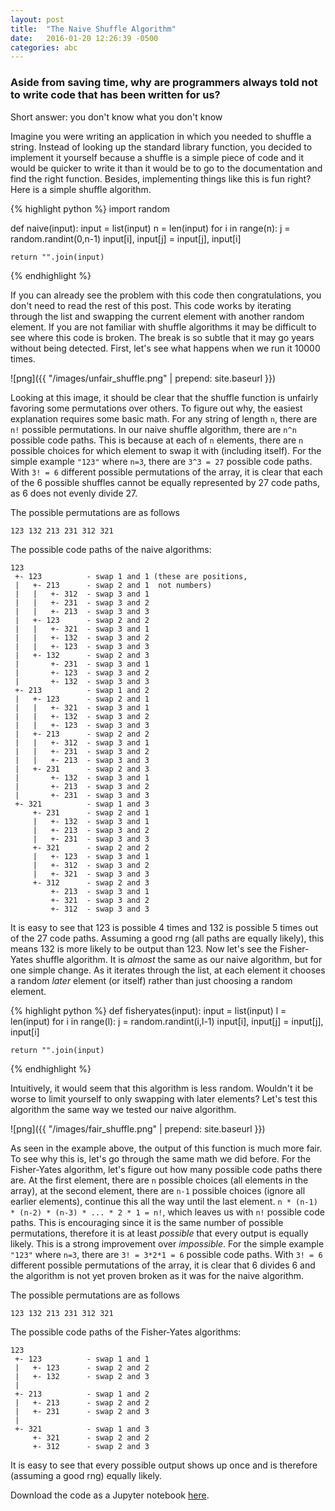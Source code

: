```yaml
---
layout: post
title:  "The Naive Shuffle Algorithm"
date:   2016-01-20 12:26:39 -0500
categories: abc
---
```


### Aside from saving time, why are programmers always told not to write code that has been written for us?

Short answer: you don't know what you don't know

Imagine you were writing an application in which you needed to shuffle a
string. Instead of looking up the standard library function, you decided to
implement it yourself because a shuffle is a simple piece of code and it would
be quicker to write it than it would be to go to the documentation and find the
right function. Besides, implementing things like this is fun right? Here is a
simple shuffle algorithm.

{% highlight python %}
import random

def naive(input):
    input = list(input)
    n = len(input)
    for i in range(n):
        j = random.randint(0,n-1)
        input[i], input[j] = input[j], input[i]

    return "".join(input)
{% endhighlight %}

If you can already see the problem with this code then congratulations, you
don't need to read the rest of this post.  This code works by iterating through
the list and swapping the current element with another random element. If you
are not familiar with shuffle algorithms it may be difficult to see where this
code is broken. The break is so subtle that it may go years without being
detected. First, let's see what happens when we run it 10000 times.


![png]({{ "/images/unfair_shuffle.png" | prepend: site.baseurl }})

Looking at this image, it should be clear that the shuffle function is unfairly
favoring some permutations over others. To figure out why, the easiest
explanation requires some basic math.  For any string of length `n`, there are
`n!` possible permutations. In our naive shuffle algorithm, there are `n^n`
possible code paths. This is because at each of `n` elements, there are `n`
possible choices for which element to swap it with (including itself).  For the
simple example `"123"` where `n=3`, there are `3^3 = 27` possible code paths.
With `3! = 6` different possible permutations of the array, it is clear that
each of the 6 possible shuffles cannot be equally represented by 27 code paths,
as 6 does not evenly divide 27.

The possible permutations are as follows

    123 132 213 231 312 321

The possible code paths of the naive algorithms:

    123
     +- 123          - swap 1 and 1 (these are positions,
     |   +- 213      - swap 2 and 1  not numbers)
     |   |   +- 312  - swap 3 and 1
     |   |   +- 231  - swap 3 and 2
     |   |   +- 213  - swap 3 and 3
     |   +- 123      - swap 2 and 2
     |   |   +- 321  - swap 3 and 1
     |   |   +- 132  - swap 3 and 2
     |   |   +- 123  - swap 3 and 3
     |   +- 132      - swap 2 and 3
     |       +- 231  - swap 3 and 1
     |       +- 123  - swap 3 and 2
     |       +- 132  - swap 3 and 3
     +- 213          - swap 1 and 2
     |   +- 123      - swap 2 and 1
     |   |   +- 321  - swap 3 and 1
     |   |   +- 132  - swap 3 and 2
     |   |   +- 123  - swap 3 and 3
     |   +- 213      - swap 2 and 2
     |   |   +- 312  - swap 3 and 1
     |   |   +- 231  - swap 3 and 2
     |   |   +- 213  - swap 3 and 3
     |   +- 231      - swap 2 and 3
     |       +- 132  - swap 3 and 1
     |       +- 213  - swap 3 and 2
     |       +- 231  - swap 3 and 3
     +- 321          - swap 1 and 3
         +- 231      - swap 2 and 1
         |   +- 132  - swap 3 and 1
         |   +- 213  - swap 3 and 2
         |   +- 231  - swap 3 and 3
         +- 321      - swap 2 and 2
         |   +- 123  - swap 3 and 1
         |   +- 312  - swap 3 and 2
         |   +- 321  - swap 3 and 3
         +- 312      - swap 2 and 3
             +- 213  - swap 3 and 1
             +- 321  - swap 3 and 2
             +- 312  - swap 3 and 3

It is easy to see that 123 is possible 4 times and 132 is possible 5 times out
of the 27 code paths. Assuming a good rng (all paths are equally likely), this
means 132 is more likely to be output than 123. Now let's see the Fisher-Yates
shuffle algorithm.  It is _almost_ the same as our naive algorithm, but for one
simple change. As it iterates through the list, at each element it chooses a
random _later_ element (or itself) rather than just choosing a random element.

{% highlight python %}
def fisheryates(input):
    input = list(input)
    l = len(input)
    for i in range(l):
        j = random.randint(i,l-1)
        input[i], input[j] = input[j], input[i]

    return "".join(input)
{% endhighlight %}

Intuitively, it would seem that this algorithm is less random. Wouldn't it be
worse to limit yourself to only swapping with later elements? Let's test this
algorithm the same way we tested our naive algorithm.


![png]({{ "/images/fair_shuffle.png" | prepend: site.baseurl }})


As seen in the example above, the output of this function is much more fair.
To see why this is, let's go through the same math we did before.  For the
Fisher-Yates algorithm, let's figure out how many possible code paths there
are.  At the first element, there are `n` possible choices (all elements in the
array), at the second element, there are `n-1` possible choices (ignore all
earlier elements), continue this all the way until the last element.  `n *
(n-1) * (n-2) * (n-3) * ... * 2 * 1 = n!`, which leaves us with `n!` possible
code paths.  This is encouraging since it is the same number of possible
permutations, therefore it is at least *possible* that every output is equally
likely. This is a strong improvement over *impossible*.  For the simple example
`"123"` where `n=3`, there are `3! = 3*2*1 = 6` possible code paths.  With `3!
= 6` different possible permutations of the array, it is clear that 6 divides 6
and the algorithm is not yet proven broken as it was for the naive algorithm.

The possible permutations are as follows

    123 132 213 231 312 321

The possible code paths of the Fisher-Yates algorithms:

    123
     +- 123          - swap 1 and 1
     |   +- 123      - swap 2 and 2
     |   +- 132      - swap 2 and 3
     |
     +- 213          - swap 1 and 2
     |   +- 213      - swap 2 and 2
     |   +- 231      - swap 2 and 3
     |
     +- 321          - swap 1 and 3
         +- 321      - swap 2 and 2
         +- 312      - swap 2 and 3

It is easy to see that every possible output shows up once and is therefore
(assuming a good rng) equally likely.

Download the code as a Jupyter notebook  [here](/images/fisheryates.ipynb).
